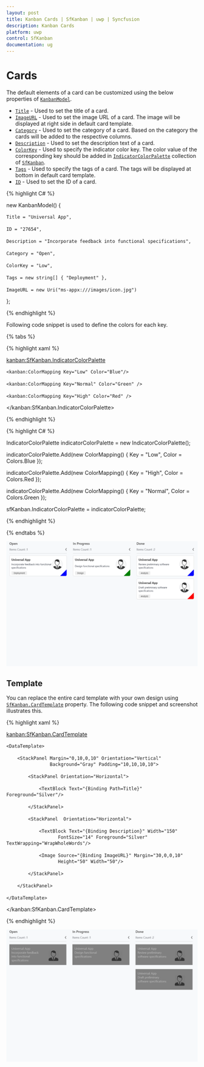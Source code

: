 ```yaml
---
layout: post
title: Kanban Cards | SfKanban | uwp | Syncfusion
description: Kanban Cards
platform: uwp
control: SfKanban
documentation: ug
---
```


# Cards

The default elements of a card can be customized using the below properties of [`KanbanModel`](https://help.syncfusion.com/cr/cref_files/uwp/sfkanban/frlrfSyncfusionUIXamlKanbanKanbanModelClassTopic.html).

* [`Title`](https://help.syncfusion.com/cr/cref_files/uwp/sfkanban/frlrfSyncfusionUIXamlKanbanKanbanModelClassTitleTopic.html)         - Used to set the title of a card.
* [`ImageURL`](https://help.syncfusion.com/cr/cref_files/uwp/sfkanban/frlrfSyncfusionUIXamlKanbanKanbanModelClassImageURLTopic.html)      - Used to set the image URL of a card. The image will be displayed at right side in default card template.
* [`Category`](https://help.syncfusion.com/cr/cref_files/uwp/sfkanban/frlrfSyncfusionUIXamlKanbanKanbanModelClassCategoryTopic.html)      - Used to set the category of a card. Based on the category the cards will be added to the respective columns. 
* [`Description`](https://help.syncfusion.com/cr/cref_files/uwp/sfkanban/frlrfSyncfusionUIXamlKanbanKanbanModelClassDescriptionTopic.html)   - Used to set the description text of a card.
* [`ColorKey`](https://help.syncfusion.com/cr/cref_files/uwp/sfkanban/frlrfSyncfusionUIXamlKanbanKanbanModelClassColorKeyTopic.html)      - Used to specify the indicator color key. The color value of the corresponding key should be added in [`IndicatorColorPalette`](https://help.syncfusion.com/cr/cref_files/uwp/sfkanban/frlrfSyncfusionUIXamlKanbanIndicatorColorPaletteClassTopic.html) collection of [`SfKanban`](https://help.syncfusion.com/cr/cref_files/uwp/sfkanban/index.html#frlrfSyncfusionUIXamlKanbanSfKanbanClassTopic.html).
* [`Tags`](https://help.syncfusion.com/cr/cref_files/uwp/sfkanban/frlrfSyncfusionUIXamlKanbanKanbanModelClassTagsTopic.html)     - Used to specify the tags of a card. The tags will be displayed at bottom in default card template.
* [`ID`](https://help.syncfusion.com/cr/cref_files/uwp/sfkanban/frlrfSyncfusionUIXamlKanbanKanbanModelClassIDTopic.html)     - Used to set the ID of a card.

{% highlight C# %}

new KanbanModel()
{

    Title = "Universal App",

    ID = "27654",

    Description = "Incorporate feedback into functional specifications",

    Category = "Open",

    ColorKey = "Low",

    Tags = new string[] { "Deployment" },

    ImageURL = new Uri("ms-appx:///images/icon.jpg")
};


{% endhighlight %}

Following code snippet is used to define the colors for each key.

{% tabs %}

{% highlight xaml %}

<kanban:SfKanban.IndicatorColorPalette>

    <kanban:ColorMapping Key="Low" Color="Blue"/>

    <kanban:ColorMapping Key="Normal" Color="Green" />

    <kanban:ColorMapping Key="High" Color="Red" />

</kanban:SfKanban.IndicatorColorPalette>

{% endhighlight %}

{% highlight C# %}

IndicatorColorPalette indicatorColorPalette = new IndicatorColorPalette();

indicatorColorPalette.Add(new ColorMapping() { Key = "Low", Color = Colors.Blue });

indicatorColorPalette.Add(new ColorMapping() { Key = "High", Color = Colors.Red });

indicatorColorPalette.Add(new ColorMapping() { Key = "Normal", Color = Colors.Green });

sfKanban.IndicatorColorPalette = indicatorColorPalette;

{% endhighlight %}

{% endtabs %}

![](SfKanban_images/CardCustomization.png)

## Template

You can replace the entire card template with your own design using [`SfKanban.CardTemplate`](https://help.syncfusion.com/cr/cref_files/uwp/sfkanban/frlrfSyncfusionUIXamlKanbanSfKanbanClassCardTemplateTopic.html) property. The following code snippet and screenshot illustrates this.

{% highlight xaml %}

<kanban:SfKanban.CardTemplate>
    
    <DataTemplate>
        
        <StackPanel Margin="0,10,0,10" Orientation="Vertical"
                    Background="Gray" Padding="10,10,10,10">

            <StackPanel Orientation="Horizontal">

                <TextBlock Text="{Binding Path=Title}" Foreground="Silver"/>

            </StackPanel>

            <StackPanel  Orientation="Horizontal">

                <TextBlock Text="{Binding Description}" Width="150"
                       FontSize="14" Foreground="Silver" TextWrapping="WrapWholeWords"/>
                
                <Image Source="{Binding ImageURL}" Margin="30,0,0,10"
                       Height="50" Width="50"/>

            </StackPanel>

        </StackPanel>
        
    </DataTemplate>
    
</kanban:SfKanban.CardTemplate>


{% endhighlight %}


![](SfKanban_images/CardTemplate.png)
